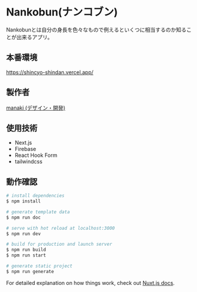 

# Nankobun(ナンコブン)

Nankobunとは自分の身長を色々なもので例えるといくつに相当するのか知ることが出来るアプリ。

## 本番環境

https://shincyo-shindan.vercel.app/


## 製作者

[manaki (デザイン・開発)](https://twitter.com/mikeanakida)  


## 使用技術

- Next.js
- Firebase
- React Hook Form
- tailwindcss

## 動作確認

```bash
# install dependencies
$ npm install

# generate template data
$ npm run doc

# serve with hot reload at localhost:3000
$ npm run dev

# build for production and launch server
$ npm run build
$ npm run start

# generate static project
$ npm run generate
```
For detailed explanation on how things work, check out [Nuxt.js docs](https://nuxtjs.org).
